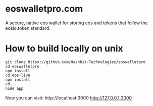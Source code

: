 # eoswalletpro.com

A secure, native eos wallet for storing eos and tokens that follow the eosio.token standard.

# How to build locally on unix

```
git clone https://github.com/Hashbit-Technologies/eoswalletpro
cd eoswalletpro
npm install
cd eos-live
npm install
cd ..
node app
```

Now you can visit: 
http://localhost:3000
http://127.0.0.1:3000
